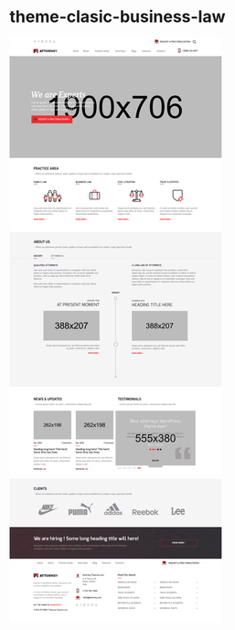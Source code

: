 # theme-clasic-business-law
![Alt text](
https://github.com/aang-naja/theme-clasic-business-law/blob/master/screenshot.png "Optional Title")
